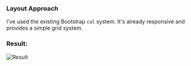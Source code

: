 ### Layout Approach
I've used the existing Bootstrap `col` system. It's already responsive and provides a simple grid system.

### Result:
![Result](https://i.ibb.co/VY91ZgHw/Screenshot-2025-08-09-at-13-30-05.png "Result")


